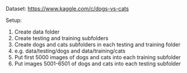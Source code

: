 Dataset: https://www.kaggle.com/c/dogs-vs-cats

Setup: 
1. Create data folder
2. Create testing and training subfolders
3. Create dogs and cats subfolders in each testing and training folder
4. e.g. data/testing/dogs and data/training/cats
5. Put first 5000 images of dogs and cats into each training subfolder
6. Put images 5001-6501 of dogs and cats into each testing subfolder


